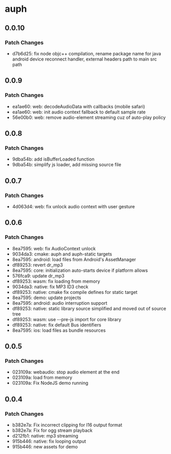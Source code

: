 # auph

## 0.0.10

### Patch Changes

- d7b6d25: fix node objc++ compilation, rename package name for java android device reconnect handler, external headers path to main src path

## 0.0.9

### Patch Changes

- ea1ae60: web: decodeAudioData with callbacks (mobile safari)
- ea1ae60: web: init audio context fallback to default sample rate
- 56e00b0: web: remove audio-element streaming cuz of auto-play policy

## 0.0.8

### Patch Changes

- 9dba54b: add isBufferLoaded function
- 9dba54b: simplify js loader, add missing source file

## 0.0.7

### Patch Changes

- 4d063d4: web: fix unlock audio context with user gesture

## 0.0.6

### Patch Changes

- 8ea7595: web: fix AudioContext unlock
- 9034da3: cmake: auph and auph-static targets
- 8ea7595: android: load files from Android's AssetManager
- df89253: revert dr_mp3
- 8ea7595: core: initialization auto-starts device if platform allows
- 576fca9: update dr_mp3
- df89253: wasm: fix loading from memory
- 9034da3: native: fix MP3 ID3 check
- df89253: native: cmake fix compile defines for static target
- 8ea7595: demo: update projects
- 8ea7595: android: audio interruption support
- df89253: native: static library source simplified and moved out of source tree
- df89253: wasm: use --pre-js import for core library
- df89253: native: fix default Bus identifiers
- 8ea7595: ios: load files as bundle resources

## 0.0.5

### Patch Changes

- 023109a: webaudio: stop audio element at the end
- 023109a: load from memory
- 023109a: Fix NodeJS demo running

## 0.0.4

### Patch Changes

- b382e7a: Fix incorrect clipping for I16 output format
- b382e7a: Fix for ogg stream playback
- d212fb1: native: mp3 streaming
- 915b446: native: fix looping output
- 915b446: new assets for demo
